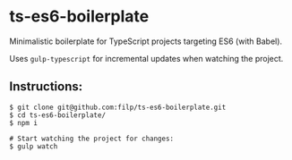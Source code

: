 # ts-es6-boilerplate

Minimalistic boilerplate for TypeScript projects targeting ES6 (with Babel).

Uses `gulp-typescript` for incremental updates when watching the project.

## Instructions:

```shell
$ git clone git@github.com:filp/ts-es6-boilerplate.git
$ cd ts-es6-boilerplate/
$ npm i

# Start watching the project for changes:
$ gulp watch
```
